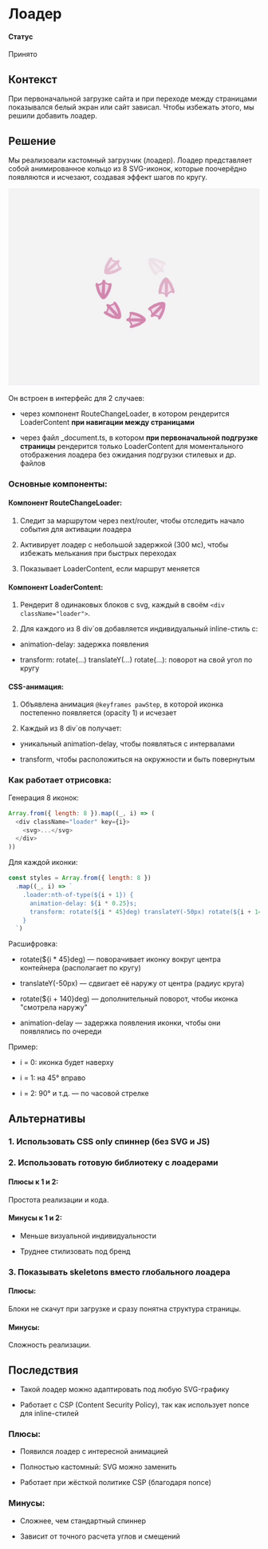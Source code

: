 # Лоадер

#### Статус
Принято

## Контекст
При первоначальной загрузке сайта и при переходе между страницами показывался белый экран или сайт зависал. Чтобы избежать этого, мы решили добавить лоадер.

## Решение
Мы реализовали кастомный загрузчик (лоадер). Лоадер представляет собой анимированное кольцо из 8 SVG-иконок, которые поочерёдно появляются и исчезают, создавая эффект шагов по кругу.

![loader](./gif/loader.gif)

Он встроен в интерфейс для 2 случаев:
- через компонент RouteChangeLoader, в котором рендерится LoaderContent **при навигации между страницами**

- через файл _document.ts, в котором **при первоначальной подгрузке страницы** рендерится только LoaderContent для моментального отображения лоадера без ожидания подгрузки стилевых и др. файлов

### Основные компоненты:

#### Компонент RouteChangeLoader:

1. Следит за маршрутом через next/router, чтобы отследить начало события для активации лоадера

2. Активирует лоадер с небольшой задержкой (300 мс), чтобы избежать мелькания при быстрых переходах

3. Показывает LoaderContent, если маршрут меняется

#### Компонент LoaderContent:

1. Рендерит 8 одинаковых блоков с svg, каждый в своём `<div className="loader">`.

2. Для каждого из 8 div`ов добавляется индивидуальный inline-стиль с:

- animation-delay: задержка появления

- transform: rotate(...) translateY(...) rotate(...): поворот на свой угол по кругу

#### CSS-анимация:

1. Объявлена анимация `@keyframes pawStep`, в которой иконка постепенно появляется (opacity 1) и исчезает

2. Каждый из 8 div`ов получает:

- уникальный animation-delay, чтобы появляться с интервалами

- transform, чтобы расположиться на окружности и быть повернутым

### Как работает отрисовка:
Генерация 8 иконок:
```js
Array.from({ length: 8 }).map((_, i) => (
  <div className="loader" key={i}>
    <svg>...</svg>
  </div>
))
```

Для каждой иконки:
```js
const styles = Array.from({ length: 8 })
  .map((_, i) => `
    .loader:nth-of-type(${i + 1}) {
      animation-delay: ${i * 0.25}s;
      transform: rotate(${i * 45}deg) translateY(-50px) rotate(${i + 140}deg);
    }
  `)
```

Расшифровка:  
- rotate(${i * 45}deg) — поворачивает иконку вокруг центра контейнера (располагает по кругу)

- translateY(-50px) — сдвигает её наружу от центра (радиус круга)

- rotate(${i + 140}deg) — дополнительный поворот, чтобы иконка "смотрела наружу"

- animation-delay — задержка появления иконки, чтобы они появлялись по очереди

Пример:  
- i = 0: иконка будет наверху

- i = 1: на 45° вправо

- i = 2: 90° и т.д. — по часовой стрелке


## Альтернативы

### 1. Использовать CSS only спиннер (без SVG и JS)

### 2. Использовать готовую библиотеку с лоадерами

#### Плюсы к 1 и 2:
Простота реализации и кода.

#### Минусы к 1 и 2:
- Меньше визуальной индивидуальности

- Труднее стилизовать под бренд

### 3. Показывать skeletons вместо глобального лоадера

#### Плюсы:
Блоки не скачут при загрузке и сразу понятна структура страницы.

#### Минусы:
Сложность реализации.

## Последствия
- Такой лоадер можно адаптировать под любую SVG-графику

- Работает с CSP (Content Security Policy), так как использует nonce для inline-стилей

### Плюсы:
- Появился лоадер с интересной анимацией

- Полностью кастомный: SVG можно заменить

- Работает при жёсткой политике CSP (благодаря nonce)

### Минусы:
- Сложнее, чем стандартный спиннер

- Зависит от точного расчета углов и смещений
